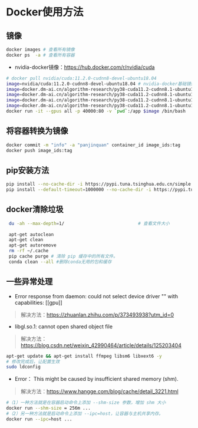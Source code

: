 # Docker使用方法

## 镜像


```bash
docker images # 查看所有镜像
docker ps  -a # 查看所有容器
```

- nvidia-docker镜像：https://hub.docker.com/r/nvidia/cuda

```bash
# docker pull nvidia/cuda:11.2.0-cudnn8-devel-ubuntu18.04
image=nvidia/cuda:11.2.0-cudnn8-devel-ubuntu18.04 # nvidia-docker基础镜像
image=docker.dm-ai.cn/algorithm-research/py38-cuda11.2-cudnn8.1-ubuntu18.04:base
image=docker.dm-ai.cn/algorithm-research/py38-cuda11.2-cudnn8.1-ubuntu18.04:torch1.8.1
image=docker.dm-ai.cn/algorithm-research/py38-cuda11.2-cudnn8.1-ubuntu18.04:torch1.8.1-trt8.2
image=docker.dm-ai.cn/algorithm-research/py38-cuda11.2-cudnn8.1-ubuntu18.04:torch1.8.1-trt8.4
docker run -it --gpus all -p 40000:80 -v `pwd`:/app $image /bin/bash
```

## 将容器转换为镜像

```bash
docker commit -m "info" -a "panjinquan" container_id image_ids:tag
docker push image_ids:tag
```

## pip安装方法

```bash
pip install --no-cache-dir -i https://pypi.tuna.tsinghua.edu.cn/simple opencv-python
pip install --default-timeout=1000000 --no-cache-dir -i https://pypi.tuna.tsinghua.edu.cn/simple opencv-python
```

## docker清除垃圾

```bash
 du -ah --max-depth=1/                            # 查看文件大小
 
 apt-get autoclean
 apt-get clean
 apt-get autoremove
 rm -rf ~/.cache
 pip cache purge # 清除 pip 缓存中的所有文件。
 conda clean --all #删除conda无用的包和缓存
```

## 一些异常处理

- Error response from daemon: could not select device driver "" with capabilities: [[gpu]]

> 解决方法：https://zhuanlan.zhihu.com/p/373493938?utm_id=0

- libgl.so.1: cannot open shared object file

> 解决方法：https://blog.csdn.net/weixin_42990464/article/details/125203404

```bash
apt-get update && apt-get install ffmpeg libsm6 libxext6 -y
# 修改完成后，让配置生效
sudo ldconfig
```

- Error：  This might be caused by insufficient shared memory (shm).

> 解决方法：https://www.hangge.com/blog/cache/detail_3221.html <br/>

```bash
#（1）一种方法就是在容器启动命令上添加 --shm-size 参数，增加 shm 大小
docker run --shm-size = 256m ...
#（2）另一种方法就是启动命令上添加 --ipc=host，让容器与主机共享内存。
docker run --ipc=host ...
```
